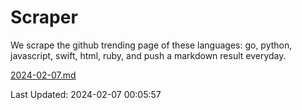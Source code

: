 # Scraper

We scrape the github trending page of these languages: go, python, javascript, swift, html, ruby, and push a markdown result everyday.

[2024-02-07.md](https://github.com/henson/Scraper/blob/master/2024-02-07.md)

Last Updated: 2024-02-07 00:05:57